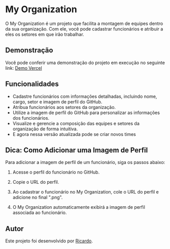 # My Organization

O My Organization é um projeto que facilita a montagem de equipes dentro da sua organização. Com ele, você pode cadastrar funcionários e atribuir a eles os setores em que irão trabalhar.

## Demonstração

Você pode conferir uma demonstração do projeto em execução no seguinte link: [Demo Vercel](https://my-organization.vercel.app/)

## Funcionalidades

- Cadastre funcionários com informações detalhadas, incluindo nome, cargo, setor e imagem de perfil do GitHub.
- Atribua funcionários aos setores da organização.
- Utilize a imagem de perfil do GitHub para personalizar as informações dos funcionários.
- Visualize e gerencie a composição das equipes e setores da organização de forma intuitiva.
- E agora nessa versão atualizada pode se criar novos times

## Dica: Como Adicionar uma Imagem de Perfil

Para adicionar a imagem de perfil de um funcionário, siga os passos abaixo:

1. Acesse o perfil do funcionário no GitHub.

2. Copie o URL do perfil.

3. Ao cadastrar o funcionário no My Organization, cole o URL do perfil e adicione no final ".png".

4. O My Organization automaticamente exibirá a imagem de perfil associada ao funcionário.

## Autor

Este projeto foi desenvolvido por [Ricardo](https://github.com/RicardoDereste).
